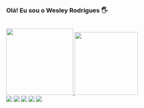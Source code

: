 ### Olá! Eu sou o Wesley Rodrigues 🖐️

<br>
<div>
  <a href="https://github.com/wesleyrsfeitosa">
  <img height="180em" src="https://github-readme-stats.vercel.app/api?username=wesleyrsfeitosa&show_icons=true&theme=dracula&include_all_commits=true&count_private=true"/>
  <img height="170em" src="https://github-readme-stats.vercel.app/api/top-langs/?username=wesleyrsfeitosa&layout=compact&langs_count=16&theme=dracula"/>
</div>
<div>
<a href="https://www.linkedin.com/in/wesley-rodrigues-dos-santos-feitosa-73765b121/" target="_blank"><img src="https://img.shields.io/badge/-LinkedIn-%230077B5?style=for-the-badge&logo=linkedin&logoColor=white" target="_blank"></a> 
 <a href = "mailto:wesleyrsfeitosa@gmail.com"><img src="https://img.shields.io/badge/Gmail-D14836?style=for-the-badge&logo=gmail&logoColor=white" target="_blank"></a>
<a href="https://t.me/wesleyrsfeitosa" target="_blank"><img src="https://img.shields.io/badge/Telegram-2CA5E0?style=for-the-badge&logo=telegram&logoColor=white" target="_blank"></a> 
  <a href="https://api.whatsapp.com/send?phone=5511976334211" target="_blank"><img src="https://img.shields.io/badge/WhatsApp-25D366?style=for-the-badge&logo=whatsapp&logoColor=white" target="_blank"></a>
  <a href="https://www.instagram.com/wesleyrsfeitosa/" target="_blank"><img src="https://img.shields.io/badge/-Instagram-%23E4405F?style=for-the-badge&logo=instagram&logoColor=white" target="_blank"></a>

</div>


